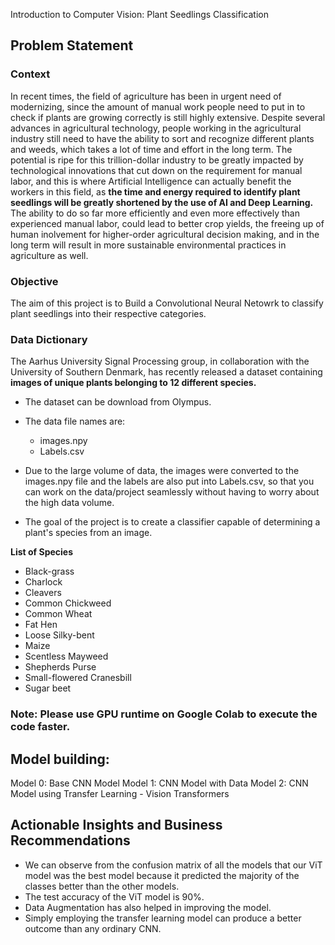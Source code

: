 Introduction to Computer Vision: Plant Seedlings Classification


## Problem Statement

### Context

In recent times, the field of agriculture has been in urgent need of modernizing, since the amount of manual work people need to put in to check if plants are growing correctly is still highly extensive. Despite several advances in agricultural technology, people working in the agricultural industry still need to have the ability to sort and recognize different plants and weeds, which takes a lot of time and effort in the long term. The potential is ripe for this trillion-dollar industry to be greatly impacted by technological innovations that cut down on the requirement for manual labor, and this is where Artificial Intelligence can actually benefit the workers in this field, as **the time and energy required to identify plant seedlings will be greatly shortened by the use of AI and Deep Learning.** The ability to do so far more efficiently and even more effectively than experienced manual labor, could lead to better crop yields, the freeing up of human inolvement for higher-order agricultural decision making, and in the long term will result in more sustainable environmental practices in agriculture as well.


### Objective
The aim of this project is to Build a Convolutional Neural Netowrk to classify plant seedlings into their respective categories.


### Data Dictionary

The Aarhus University Signal Processing group, in collaboration with the University of Southern Denmark, has recently released a dataset containing **images of unique plants belonging to 12 different species.**

- The dataset can be download from Olympus.
- The data file names are:
    - images.npy
    - Labels.csv
- Due to the large volume of data, the images were converted to the images.npy file and the labels are also put into Labels.csv, so that you can work on the data/project seamlessly without having to worry about the high data volume.

- The goal of the project is to create a classifier capable of determining a plant's species from an image.

**List of Species**

- Black-grass
- Charlock
- Cleavers
- Common Chickweed
- Common Wheat
- Fat Hen
- Loose Silky-bent
- Maize
- Scentless Mayweed
- Shepherds Purse
- Small-flowered Cranesbill
- Sugar beet

### **Note: Please use GPU runtime on Google Colab to execute the code faster.**




## Model building:
Model 0: Base CNN Model
Model 1: CNN Model with Data 
Model 2: CNN Model using Transfer Learning - Vision Transformers





## Actionable Insights and Business Recommendations
- We can observe from the confusion matrix of all the models that our ViT model was the best model because it predicted the majority of the classes better than the other models.
- The test accuracy of the ViT model is 90%.
- Data Augmentation has also helped in improving the model.
- Simply employing the transfer learning model can produce a better outcome than any ordinary CNN.



